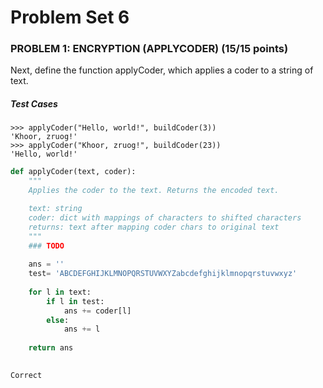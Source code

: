# Problem Set 6

### PROBLEM 1: ENCRYPTION (APPLYCODER)  (15/15 points)

Next, define the function applyCoder, which applies a coder to a string of text.

##### Test Cases

    >>> applyCoder("Hello, world!", buildCoder(3))
    'Khoor, zruog!'
    >>> applyCoder("Khoor, zruog!", buildCoder(23))
    'Hello, world!'


```python
def applyCoder(text, coder):
    """
    Applies the coder to the text. Returns the encoded text.

    text: string
    coder: dict with mappings of characters to shifted characters
    returns: text after mapping coder chars to original text
    """
    ### TODO
    
    ans = ''
    test= 'ABCDEFGHIJKLMNOPQRSTUVWXYZabcdefghijklmnopqrstuvwxyz'
    
    for l in text:
        if l in test: 
            ans += coder[l]
        else:
            ans += l
        
    return ans
    
```

	Correct